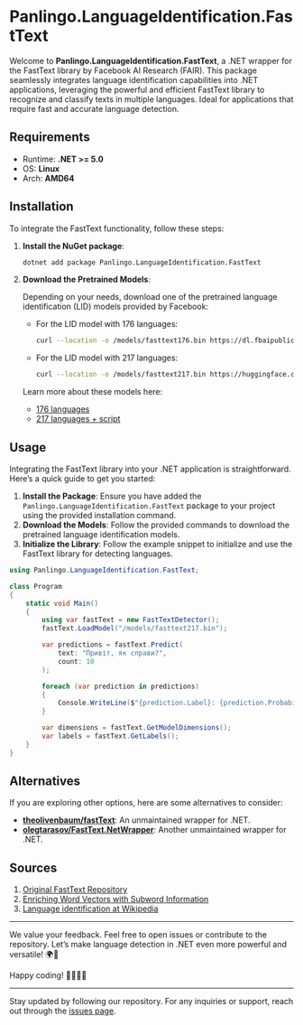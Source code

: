 ﻿# Panlingo.LanguageIdentification.FastText

Welcome to **Panlingo.LanguageIdentification.FastText**, a .NET wrapper for the FastText library by Facebook AI Research (FAIR). This package seamlessly integrates language identification capabilities into .NET applications, leveraging the powerful and efficient FastText library to recognize and classify texts in multiple languages. Ideal for applications that require fast and accurate language detection.

## Requirements

- Runtime: **.NET >= 5.0**
- OS: **Linux**
- Arch: **AMD64**

## Installation

To integrate the FastText functionality, follow these steps:

1. **Install the NuGet package**:

   ```sh
   dotnet add package Panlingo.LanguageIdentification.FastText
   ```

2. **Download the Pretrained Models**:

   Depending on your needs, download one of the pretrained language identification (LID) models provided by Facebook:

   - For the LID model with 176 languages:
     ```sh
     curl --location -o /models/fasttext176.bin https://dl.fbaipublicfiles.com/fasttext/supervised-models/lid.176.bin
     ```

   - For the LID model with 217 languages:
     ```sh
     curl --location -o /models/fasttext217.bin https://huggingface.co/facebook/fasttext-language-identification/resolve/main/model.bin?download=true
     ```

   Learn more about these models here:
   - [176 languages](https://fasttext.cc/docs/en/language-identification.html)
   - [217 languages + script](https://huggingface.co/facebook/fasttext-language-identification)

## Usage

Integrating the FastText library into your .NET application is straightforward. Here’s a quick guide to get you started:

1. **Install the Package**: Ensure you have added the `Panlingo.LanguageIdentification.FastText` package to your project using the provided installation command.
2. **Download the Models**: Follow the provided commands to download the pretrained language identification models.
3. **Initialize the Library**: Follow the example snippet to initialize and use the FastText library for detecting languages.

```csharp
using Panlingo.LanguageIdentification.FastText;

class Program
{
    static void Main()
    {
        using var fastText = new FastTextDetector();
        fastText.LoadModel("/models/fasttext217.bin");

        var predictions = fastText.Predict(
            text: "Привіт, як справи?", 
            count: 10
        );

        foreach (var prediction in predictions)
        {
            Console.WriteLine($"{prediction.Label}: {prediction.Probability}");
        }

        var dimensions = fastText.GetModelDimensions();
        var labels = fastText.GetLabels();
    }
}
```

## Alternatives

If you are exploring other options, here are some alternatives to consider:

- **[theolivenbaum/fastText](https://github.com/theolivenbaum/fastText)**: An unmaintained wrapper for .NET.
- **[olegtarasov/FastText.NetWrapper](https://github.com/olegtarasov/FastText.NetWrapper)**: Another unmaintained wrapper for .NET.

## Sources

1. [Original FastText Repository](https://github.com/facebookresearch/fastText)
2. [Enriching Word Vectors with Subword Information](https://arxiv.org/abs/1607.04606v2)
3. [Language identification at Wikipedia](https://en.wikipedia.org/wiki/Language_identification)

---

We value your feedback. Feel free to open issues or contribute to the repository. Let’s make language detection in .NET even more powerful and versatile! 🌍📝

Happy coding! 👩‍💻👨‍💻

---

Stay updated by following our repository. For any inquiries or support, reach out through the [issues page](https://github.com/gluschenko/panlingo/issues).